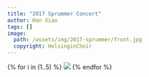 ```yaml
---
title: "2017 Sprummer Concert"
author: Han Xiao
tags: []
image:
  path: /assets/img/2017-sprummer/front.jpg
  copyright: HelsinginChoir
---
```



<div class="carousel">
  {% for i in (1..5) %}
  <a class="carousel-item" href=""><img src="/assets/img/2017-sprummer/{{i}}.jpg"></a>
  {% endfor %}
</div>
